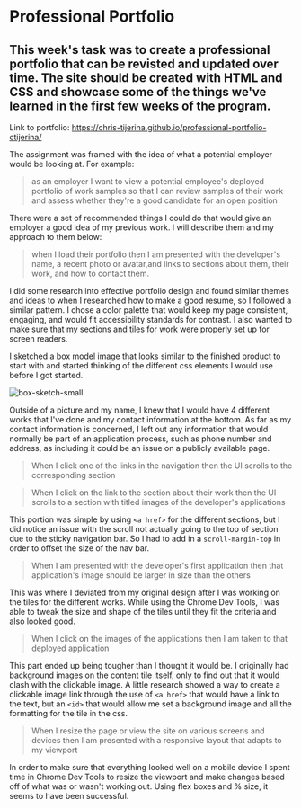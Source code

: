 # Professional Portfolio

## This week's task was to create a professional portfolio that can be revisted and updated over time. The site should be created with HTML and CSS and showcase some of the things we've learned in the first few weeks of the program. 

Link to portfolio: https://chris-tijerina.github.io/professional-portfolio-ctijerina/

The assignment was framed with the idea of what a potential employer would be looking at. For example: 
>as an employer I want to view a potential employee's deployed portfolio of work samples so that I can review samples of their work and assess whether they're a good candidate for an open position

There were a set of recommended things I could do that would give an employer a good idea of my previous work. I will describe them and my approach to them below: 

>when I load their portfolio then I am presented with the developer's name, a recent photo or avatar,and links to sections about them, their work, and how to contact them.

I did some research into effective portfolio design and found similar themes and ideas to when I researched how to make a good resume, so I followed a similar pattern. I chose a color palette that would keep my page consistent, engaging, and would fit accessibility standards for contrast. I also wanted to make sure that my sections and tiles for work were properly set up for screen readers. 

I sketched a box model image that looks similar to the finished product to start with and started thinking of the different css elements I would use before I got started. 

![box-sketch-small](https://user-images.githubusercontent.com/90019024/141719809-98b1b5f5-822c-41d6-a6f5-71ace2c36bf5.jpg)


Outside of a picture and my name, I knew that I would have 4 different works that I've done and my contact information at the bottom. As far as my contact information is concerned, I left out any information that would normally be part of an application process, such as phone number and address, as including it could be an issue on a publicly available page. 

>When I click one of the links in the navigation then the UI scrolls to the corresponding section

>When I click on the link to the section about their work then the UI scrolls to a section with titled images of the developer's applications

This portion was simple by using ```<a href>``` for the different sections, but I did notice an issue with the scroll not actually going to the top of section due to the sticky navigation bar. So I had to add in a ```scroll-margin-top``` in order to offset the size of the nav bar. 

>When I am presented with the developer's first application then that application's image should be larger in size than the others

This was where I deviated from my original design after I was working on the tiles for the different works. While using the Chrome Dev Tools, I was able to tweak the size and shape of the tiles until they fit the criteria and also looked good. 

>When I click on the images of the applications then I am taken to that deployed application

This part ended up being tougher than I thought it would be. I originally had background images on the content tile itself, only to find out that it would clash with the clickable image. A little research showed a way to create a clickable image link through the use of ```<a href>``` that would have a link to the text, but an ```<id>``` that would allow me set a background image and all the formatting for the tile in the css. 

>When I resize the page or view the site on various screens and devices then I am presented with a responsive layout that adapts to my viewport

In order to make sure that everything looked well on a mobile device I spent time in Chrome Dev Tools to resize the viewport and make changes based off of what was or wasn't working out. Using flex boxes and % size, it seems to have been successful. 


